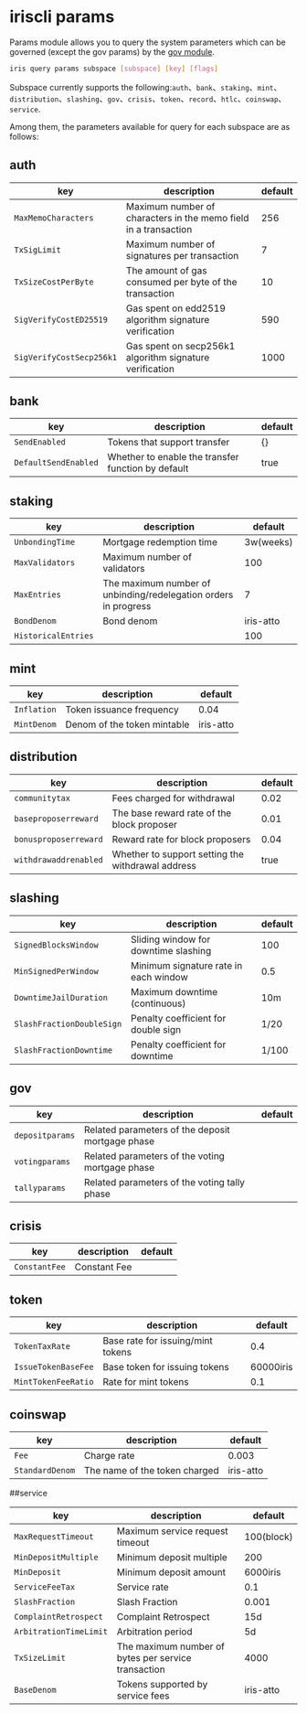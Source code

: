 # iriscli params

Params module allows you to query the system parameters which can be governed (except the gov params) by the [gov module](./gov.md).

```bash
iris query params subspace [subspace] [key] [flags]
```

Subspace currently supports the following:`auth`、`bank`、`staking`、`mint`、`distribution`、`slashing`、`gov`、`crisis`、`token`、`record`、`htlc`、`coinswap`、`service`.

Among them, the parameters available for query for each subspace are as follows:

## auth

| key                      | description                                                  | default |
| ------------------------ | ------------------------------------------------------------ | ------- |
| `MaxMemoCharacters`      | Maximum number of characters in the memo field in a transaction | 256     |
| `TxSigLimit`             | Maximum number of signatures per transaction                 | 7       |
| `TxSizeCostPerByte`      | The amount of gas consumed per byte of the transaction       | 10      |
| `SigVerifyCostED25519`   | Gas spent on edd2519 algorithm signature verification        | 590     |
| `SigVerifyCostSecp256k1` | Gas spent on secp256k1 algorithm signature verification      | 1000    |

## bank

| key                  | description                                        | default |
| -------------------- | -------------------------------------------------- | ------- |
| `SendEnabled`        | Tokens that support transfer                       | {}      |
| `DefaultSendEnabled` | Whether to enable the transfer function by default | true    |

## staking

| key                 | description                                                  | default   |
| ------------------- | ------------------------------------------------------------ | --------- |
| `UnbondingTime`     | Mortgage redemption time                                     | 3w(weeks) |
| `MaxValidators`     | Maximum number of validators                                 | 100       |
| `MaxEntries`        | The maximum number of unbinding/redelegation orders in progress | 7         |
| `BondDenom`         | Bond denom                                                   | iris-atto |
| `HistoricalEntries` |                                                              | 100       |

## mint

| key         | description                 | default   |
| ----------- | --------------------------- | --------- |
| `Inflation` | Token issuance frequency    | 0.04      |
| `MintDenom` | Denom of the token mintable | iris-atto |

## distribution

| key                   | description                                       | default |
| --------------------- | ------------------------------------------------- | ------- |
| `communitytax`        | Fees charged for withdrawal                       | 0.02    |
| `baseproposerreward`  | The base reward rate of the block proposer        | 0.01    |
| `bonusproposerreward` | Reward rate for block proposers                   | 0.04    |
| `withdrawaddrenabled` | Whether to support setting the withdrawal address | true    |

## slashing

| key                       | description                           | default |
| ------------------------- | ------------------------------------- | ------- |
| `SignedBlocksWindow`      | Sliding window for downtime slashing  | 100     |
| `MinSignedPerWindow`      | Minimum signature rate in each window | 0.5     |
| `DowntimeJailDuration`    | Maximum downtime  (continuous)        | 10m     |
| `SlashFractionDoubleSign` | Penalty coefficient for double sign   | 1/20    |
| `SlashFractionDowntime`   | Penalty coefficient for downtime      | 1/100   |

## gov

| key             | description                                      | default |
| --------------- | ------------------------------------------------ | ------- |
| `depositparams` | Related parameters of the deposit mortgage phase |         |
| `votingparams`  | Related parameters of the voting mortgage phase  |         |
| `tallyparams`   | Related parameters of the voting tally phase     |         |

## crisis

| key           | description  | default |
| ------------- | ------------ | ------- |
| `ConstantFee` | Constant Fee |         |

## token

| key                 | description                       | default   |
| ------------------- | --------------------------------- | --------- |
| `TokenTaxRate`      | Base rate for issuing/mint tokens | 0.4       |
| `IssueTokenBaseFee` | Base token for issuing tokens     | 60000iris |
| `MintTokenFeeRatio` | Rate for mint tokens              | 0.1       |

## coinswap

| key             | description                   | default   |
| --------------- | ----------------------------- | --------- |
| `Fee`           | Charge rate                   | 0.003     |
| `StandardDenom` | The name of the token charged | iris-atto |

##service

| key                    | description                                         | default    |
| ---------------------- | --------------------------------------------------- | ---------- |
| `MaxRequestTimeout`    | Maximum service request timeout                     | 100(block) |
| `MinDepositMultiple`   | Minimum deposit multiple                            | 200        |
| `MinDeposit`           | Minimum deposit amount                              | 6000iris   |
| `ServiceFeeTax`        | Service rate                                        | 0.1        |
| `SlashFraction`        | Slash  Fraction                                     | 0.001      |
| `ComplaintRetrospect`  | Complaint Retrospect                                | 15d        |
| `ArbitrationTimeLimit` | Arbitration period                                  | 5d         |
| `TxSizeLimit`          | The maximum number of bytes per service transaction | 4000       |
| `BaseDenom`            | Tokens supported by service fees                    | iris-atto  |

